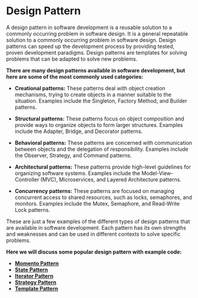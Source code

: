 # Design Pattern
A design pattern in software development is a reusable solution to a commonly occurring problem in software design.
It is a general repeatable solution to a commonly occurring problem in software design. 
Design patterns can speed up the development process by providing tested, proven development paradigms. 
Design patterns are templates for solving problems that can be adapted to solve new problems.

**There are many design patterns available in software development, but here are some of the most commonly used categories:**

- **Creational patterns:** These patterns deal with object creation mechanisms, trying to create objects in a manner suitable to the situation. Examples include the Singleton, Factory Method, and Builder patterns.

- **Structural patterns:** These patterns focus on object composition and provide ways to organize objects to form larger structures. Examples include the Adapter, Bridge, and Decorator patterns.

- **Behavioral patterns:** These patterns are concerned with communication between objects and the delegation of responsibility. Examples include the Observer, Strategy, and Command patterns.

- **Architectural patterns:** These patterns provide high-level guidelines for organizing software systems. Examples include the Model-View-Controller (MVC), Microservices, and Layered Architecture patterns.

- **Concurrency patterns:** These patterns are focused on managing concurrent access to shared resources, such as locks, semaphores, and monitors. Examples include the Mutex, Semaphore, and Read-Write Lock patterns.

These are just a few examples of the different types of design patterns that are available in software development. Each pattern has its own strengths and weaknesses and can be used in different contexts to solve specific problems.

**Here we will discuss some popular design pattern with example code:**
- [**Momento Pattern**](src/main/java/io/hmshamim/momento/MOMENTO.md)
- [**State Pattern**](src/main/java/io/hmshamim/state/STATE.md)
- [**Iterator Pattern**](src/main/java/io/hmshamim/iterator/ITERATOR.md)
- [**Strategy Pattern**](src/main/java/io/hmshamim/strategy/STRATEGY.md)
- [**Template Pattern**](src/main/java/io/hmshamim/template/TEMPLATE.md)